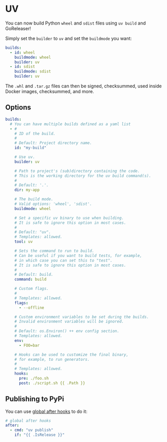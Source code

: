 # UV

<!-- md:version v2.9-unreleased -->

<!-- md:alpha -->

You can now build Python `wheel` and `sdist` files using `uv build` and
GoReleaser!

Simply set the `builder` to `uv` and set the `buildmode` you want:

```yaml title=".goreleaser.yaml"
builds:
  - id: wheel
    buildmode: wheel
    builder: uv
  - id: sdist
    buildmode: sdist
    builder: uv
```

The `.whl` and `.tar.gz` files can then be signed, checksummed, used inside
Docker images, checksummed, and more.

## Options

```yaml title=".goreleaser.yaml"
builds:
  # You can have multiple builds defined as a yaml list
  - #
    # ID of the build.
    #
    # Default: Project directory name.
    id: "my-build"

    # Use uv.
    builder: uv

    # Path to project's (sub)directory containing the code.
    # This is the working directory for the uv build command(s).
    #
    # Default: '.'.
    dir: my-app

    # The build mode.
    # Valid options: 'wheel', 'sdist'.
    buildmode: wheel

    # Set a specific uv binary to use when building.
    # It is safe to ignore this option in most cases.
    #
    # Default: "uv".
    # Templates: allowed.
    tool: uv

    # Sets the command to run to build.
    # Can be useful if you want to build tests, for example,
    # in which case you can set this to "test".
    # It is safe to ignore this option in most cases.
    #
    # Default: build.
    command: build

    # Custom flags.
    #
    # Templates: allowed.
    flags:
      - --offline

    # Custom environment variables to be set during the builds.
    # Invalid environment variables will be ignored.
    #
    # Default: os.Environ() ++ env config section.
    # Templates: allowed.
    env:
      - FOO=bar

    # Hooks can be used to customize the final binary,
    # for example, to run generators.
    #
    # Templates: allowed.
    hooks:
      pre: ./foo.sh
      post: ./script.sh {{ .Path }}
```

## Publishing to PyPi

You can use [global after hooks](../hooks.md) to do it:

```yaml title=".goreleaser.yaml"
# global after hooks
after:
  - cmd: "uv publish"
    if: "{{ .IsRelease }}"
```
